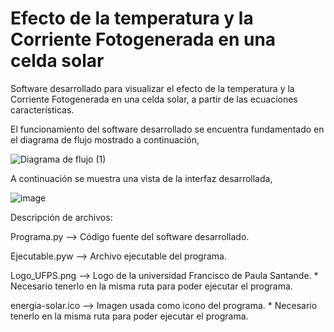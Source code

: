 # Efecto de la temperatura y la Corriente Fotogenerada en una celda solar
Software desarrollado para visualizar el efecto de la temperatura y la Corriente Fotogenerada en una celda solar, a partir de las ecuaciones características.

El funcionamiento del software desarrollado se encuentra fundamentado en el diagrama de flujo mostrado a continuación,

![Diagrama de flujo (1)](https://user-images.githubusercontent.com/83727627/190926762-01c2b31d-7834-491b-aacd-00af07a7fbd9.png)

A continuación se muestra una vista de la interfaz desarrollada,

![image](https://user-images.githubusercontent.com/83727627/190926824-d7c0b904-0924-41d3-bdf5-7434aa01a41e.png)

Descripción de archivos:

   Programa.py --> Código fuente del software desarrollado.

  Ejecutable.pyw --> Archivo ejecutable del programa.

  Logo_UFPS.png --> Logo de la universidad Francisco de Paula Santande. * Necesario tenerlo en la misma ruta para poder ejecutar el programa.

  energia-solar.ico --> Imagen usada como icono del programa. * Necesario tenerlo en la misma ruta para poder ejecutar el programa.
